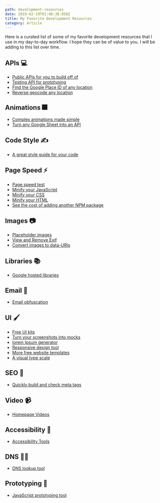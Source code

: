 ```yaml
---
path: development-resources
date: 2019-02-19T01:48:38.058Z
title: My Favorite Development Resources
category: Article
---
```



Here is a curated list of some of my favorite development resources that I use in my day-to-day workflow. I hope they can be of value to you. I will be adding to this list over time.

## APIs 💻

* <a href="https://public-apis.xyz/" target="_blank_">Public APIs for you to build off of</a>
* <a href="https://jsonplaceholder.typicode.com/" target="_blank">Testing API for prototyping</a>
* <a href="https://developers.google.com/places/place-id" target="_blank">Find the Google Place ID of any location</a>
* <a href="https://google-developers.appspot.com/maps/documentation/utils/geocoder/" target="_blank">Reverse geocode any location</a>

## Animations 🎆
* <a href="https://animejs.com/" target="_blank">Complex animations made simple</a>
* <a href="https://sheety.co/" target="_blank">Turn any Google Sheet into an API</a>

## Code Style ✍️
* <a href="http://udacity.github.io/frontend-nanodegree-styleguide/index.html" target="_blank">A great style guide for your code</a>

## Page Speed ⚡
* <a href="https://tools.pingdom.com/" target="_blank">Page speed test</a>
* <a href="https://skalman.github.io/UglifyJS-online/" target="_blank">Minify your JavaScript</a>
* <a href="https://cssminifier.com/" target="_blank">Minify your CSS</a>
* <a href="https://kangax.github.io/html-minifier/" target="_blank">Minify your HTML</a>
* <a href="https://bundlephobia.com/" target="_blank">See the cost of adding another NPM package</a>

## Images 📷
* <a href="http://placeimg.com/" target="_blank">Placeholder images</a>
* <a href="https://www.verexif.com/en/" target="_blank">View and Remove Exif</a>
* <a href="https://websemantics.uk/tools/image-to-data-uri-converter/" target="_blank">Convert images to data-URIs</a>

## Libraries 📚
* <a href="https://developers.google.com/speed/libraries/" target="_blank">Google hosted libraries</a>

## Email 📧
* <a href="https://www.albionresearch.com/misc/obfuscator.php" target="_blank">Email obfuscation</a>

## UI 🖌️
* <a href="https://www.creative-tim.com/bootstrap-themes/ui-kit" target="_blank">Free UI kits</a>
* <a href="https://www.screely.com/" target="_blank">Turn your screenshots into mocks</a>
* <a href="https://loremipsum.io/" target="_blank">lorem Ipsum generator</a>
* <a href="http://www.responsinator.com/" target="_blank">Responsive design tool</a>
* <a href="https://templated.co/" target="_blank">More free website templates</a>
* <a href="https://type-scale.com/" target="_blank">A visual type scale</a>

## SEO 🔎
* <a href="http://www.heymeta.com/" target="_blank">Quickly build and check meta tags</a>

## Video 📹
* <a href="https://coverr.co/" target="_blank">Homepage Videos</a>

## Accessibility 🧔
* <a href="https://progressivetooling.com/" target="_blank">Accessibility Tools</a>

## DNS 👩‍💻
* <a href="https://www.ultratools.com/tools/dnsLookup" target="_blank">DNS lookup tool</a>

## Prototyping 📐
* <a href="https://jsfiddle.net/" target="_blank">JavaScript prototyping tool</a>

